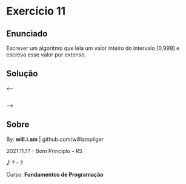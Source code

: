 # Exercício 11

## Enunciado

Escrever um algoritmo que leia um valor inteiro do intervalo [0,999] e escreva esse valor por extenso.

## Solução

<--
```py

```
-->

## Sobre

By: **will.i.am** | github.com/williampilger

2021.11.?? - Bom Princípio - RS

♪ ? - ?

Curso: **Fundamentos de Programação**